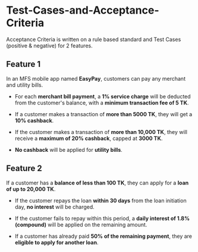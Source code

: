 # Test-Cases-and-Acceptance-Criteria
Acceptance Criteria is written on a rule based standard and Test Cases (positive &amp; negative) for 2 features.



<h2><b>Feature 1</b></h2>

In an MFS mobile app named <b>EasyPay</b>, customers can pay any merchant and utility bills.



* For each <b>merchant bill payment</b>, a <b>1% service charge</b> will be deducted from the customer's balance, with a <b>minimum transaction fee of 5 TK</b>.

* If a customer makes a transaction of <b>more than 5000 TK</b>, they will get a <b>10% cashback</b>.

* If the customer makes a transaction of <b>more than 10,000 TK</b>, they will receive a <b>maximum of 20% cashback</b>, capped at <b>3000 TK</b>.

* <b>No cashback</b> will be applied for <b>utility bills</b>.



<h2><b>Feature 2</b></h2>

If a customer has a <b>balance of less than 100 TK</b>, they can apply for a <b>loan of up to 20,000 TK</b>.



* If the customer repays the loan <b>within 30 days</b> from the loan initiation day, <b>no interest</b> will be charged.

* If the customer fails to repay within this period, a <b>daily interest of 1.8% (compound)</b> will be applied on the remaining amount.

* If a customer has already paid <b>50% of the remaining payment</b>, they are <b>eligible to apply for another loan</b>.
